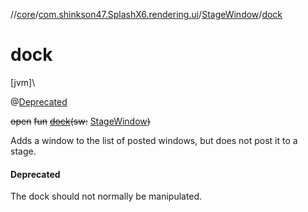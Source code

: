 //[core](../../../index.md)/[com.shinkson47.SplashX6.rendering.ui](../index.md)/[StageWindow](index.md)/[dock](dock.md)

# dock

[jvm]\

@[Deprecated](https://docs.oracle.com/javase/8/docs/api/java/lang/Deprecated.html)

~~open~~ ~~fun~~ [~~dock~~](dock.md)~~(~~~~sw~~~~:~~ [StageWindow](index.md)~~)~~

Adds a window to the list of posted windows, but does not post it to a stage.

#### Deprecated

The dock should not normally be manipulated.
